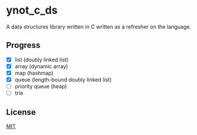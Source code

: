 # ynot\_c\_ds

A data structures library written in C written as a refresher on the language.

## Progress

- [x] list (doubly linked list)
- [x] array (dynamic array)
- [x] map (hashmap)
- [x] queue (length-bound doubly linked list)
- [ ] priority queue (heap)
- [ ] trie

## License

[MIT](LICENSE.txt)
